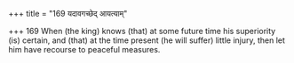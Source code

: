 +++
title = "169 यदावगच्छेद् आयत्याम्"

+++
169	When (the king) knows (that) at some future time his superiority (is) certain, and (that) at the time present (he will suffer) little injury, then let him have recourse to peaceful measures.